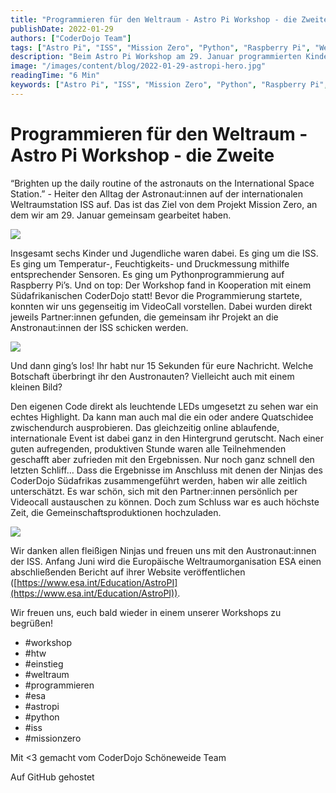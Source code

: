 ```yaml
---
title: "Programmieren für den Weltraum - Astro Pi Workshop - die Zweite"
publishDate: 2022-01-29
authors: ["CoderDojo Team"]
tags: ["Astro Pi", "ISS", "Mission Zero", "Python", "Raspberry Pi", "Weltraum Workshop", "Kinder programmieren", "ESA", "internationales Event"]
description: "Beim Astro Pi Workshop am 29. Januar programmierten Kinder und Jugendliche Botschaften für die ISS, in Zusammenarbeit mit dem CoderDojo Südafrika."
image: "/images/content/blog/2022-01-29-astropi-hero.jpg"
readingTime: "6 Min"
keywords: ["Astro Pi", "ISS", "Mission Zero", "Python", "Raspberry Pi", "Weltraum Workshop", "Kinder programmieren", "ESA", "internationales Event"]
---
```


# Programmieren für den Weltraum - Astro Pi Workshop - die Zweite

“Brighten up the daily routine of the astronauts on the International Space Station.” - Heiter den Alltag der Astronaut:innen auf der internationalen Weltraumstation ISS auf. Das ist das Ziel von dem Projekt Mission Zero, an dem wir am 29. Januar gemeinsam gearbeitet haben.

![](/images/cms/astro_pi_mission_zero_key_visual.png)

Insgesamt sechs Kinder und Jugendliche waren dabei. Es ging um die ISS. Es ging um Temperatur-, Feuchtigkeits- und Druckmessung mithilfe entsprechender Sensoren. Es ging um Pythonprogrammierung auf Raspberry Pi’s. Und on top: Der Workshop fand in Kooperation mit einem Südafrikanischen CoderDojo statt! Bevor die Programmierung startete, konnten wir uns gegenseitig im VideoCall vorstellen. Dabei wurden direkt jeweils Partner:innen gefunden, die gemeinsam ihr Projekt an die Anstronaut:innen der ISS schicken werden.

![](/images/cms/astropi_vorstellung.jpg)

Und dann ging’s los! Ihr habt nur 15 Sekunden für eure Nachricht. Welche Botschaft überbringt ihr den Austronauten? Vielleicht auch mit einem kleinen Bild?

Den eigenen Code direkt als leuchtende LEDs umgesetzt zu sehen war ein echtes Highlight. Da kann man auch mal die ein oder andere Quatschidee zwischendurch ausprobieren. Das gleichzeitig online ablaufende, internationale Event ist dabei ganz in den Hintergrund gerutscht. Nach einer guten aufregenden, produktiven Stunde waren alle Teilnehmenden geschafft aber zufrieden mit den Ergebnissen. Nur noch ganz schnell den letzten Schliff… Dass die Ergebnisse im Anschluss mit denen der Ninjas des CoderDojo Südafrikas zusammengeführt werden, haben wir alle zeitlich unterschätzt. Es war schön, sich mit den Partner:innen persönlich per Videocall austauschen zu können. Doch zum Schluss war es auch höchste Zeit, die Gemeinschaftsproduktionen hochzuladen.

![](/images/cms/astropi_pcs.jpg)

Wir danken allen fleißigen Ninjas und freuen uns mit den Austronaut:innen der ISS. Anfang Juni wird die Europäische Weltraumorganisation ESA einen abschließenden Bericht auf ihrer Website veröffentlichen ([https://www.esa.int/Education/AstroPI](https://www.esa.int/Education/AstroPI)).

Wir freuen uns, euch bald wieder in einem unserer Workshops zu begrüßen!

- #workshop
- #htw
- #einstieg
- #weltraum
- #programmieren
- #esa
- #astropi
- #python
- #iss
- #missionzero

Mit <3 gemacht vom CoderDojo Schöneweide Team

Auf GitHub gehostet

